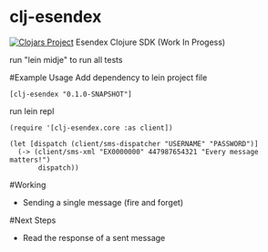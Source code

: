 # clj-esendex
[![Clojars Project](https://img.shields.io/clojars/v/clj-esendex.svg)](https://clojars.org/clj-esendex)
Esendex Clojure SDK (Work In Progess)

run "lein midje" to run all tests

#Example Usage
Add dependency to lein project file
```
[clj-esendex "0.1.0-SNAPSHOT"]
```

run lein repl
```
(require '[clj-esendex.core :as client])

(let [dispatch (client/sms-dispatcher "USERNAME" "PASSWORD")]
  (-> (client/sms-xml "EX0000000" 447987654321 "Every message matters!")
       dispatch))
```

#Working
* Sending a single message (fire and forget)

#Next Steps
* Read the response of a sent message
